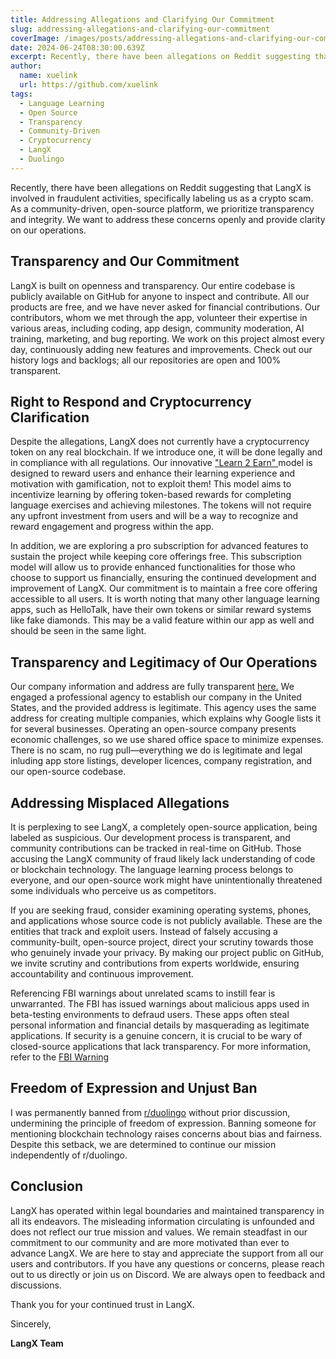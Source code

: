 ```yaml
---
title: Addressing Allegations and Clarifying Our Commitment
slug: addressing-allegations-and-clarifying-our-commitment
coverImage: /images/posts/addressing-allegations-and-clarifying-our-commitment.png
date: 2024-06-24T08:30:00.639Z
excerpt: Recently, there have been allegations on Reddit suggesting that LangX is involved in fraudulent activities, specifically labeling us as a crypto scam. As a community-driven, open-source platform, we prioritize transparency and integrity. We want to address these concerns openly and provide clarity on our operations.
author:
  name: xuelink
  url: https://github.com/xuelink
tags:
  - Language Learning
  - Open Source
  - Transparency
  - Community-Driven
  - Cryptocurrency
  - LangX
  - Duolingo
---
```


<script>
  import Callout from "$lib/components/molecules/Callout.svelte";
  import Image from "$lib/components/atoms/Image.svelte";
</script>

<Callout type="info">
Recently, there have been allegations on Reddit suggesting that LangX is involved in fraudulent activities, specifically labeling us as a crypto scam. As a community-driven, open-source platform, we prioritize transparency and integrity. We want to address these concerns openly and provide clarity on our operations.</Callout>

## Transparency and Our Commitment

LangX is built on openness and transparency. Our entire codebase is publicly available on GitHub for anyone to inspect and contribute. All our products are free, and we have never asked for financial contributions. Our contributors, whom we met through the app, volunteer their expertise in various areas, including coding, app design, community moderation, AI training, marketing, and bug reporting. We work on this project almost every day, continuously adding new features and improvements. Check out our history logs and backlogs; all our repositories are open and 100% transparent.

## Right to Respond and Cryptocurrency Clarification

Despite the allegations, LangX does not currently have a cryptocurrency token on any real blockchain. If we introduce one, it will be done legally and in compliance with all regulations. Our innovative <a href="https://token.langx.io"> "Learn 2 Earn" </a> model is designed to reward users and enhance their learning experience and motivation with gamification, not to exploit them! This model aims to incentivize learning by offering token-based rewards for completing language exercises and achieving milestones. The tokens will not require any upfront investment from users and will be a way to recognize and reward engagement and progress within the app.

In addition, we are exploring a pro subscription for advanced features to sustain the project while keeping core offerings free. This subscription model will allow us to provide enhanced functionalities for those who choose to support us financially, ensuring the continued development and improvement of LangX. Our commitment is to maintain a free core offering accessible to all users. It is worth noting that many other language learning apps, such as HelloTalk, have their own tokens or similar reward systems like fake diamonds. This may be a valid feature within our app as well and should be seen in the same light.

## Transparency and Legitimacy of Our Operations

Our company information and address are fully transparent <a href="https://wyobiz.wyo.gov/Business/FilingDetails.aspx?eFNum=071240063191098064186220195047231192021032057083" target="_blank">here.</a> We engaged a professional agency to establish our company in the United States, and the provided address is legitimate. This agency uses the same address for creating multiple companies, which explains why Google lists it for several businesses. Operating an open-source company presents economic challenges, so we use shared office space to minimize expenses. There is no scam, no rug pull—everything we do is legitimate and legal inluding app store listings, developer licences, company registration, and our open-source codebase.

## Addressing Misplaced Allegations

It is perplexing to see LangX, a completely open-source application, being labeled as suspicious. Our development process is transparent, and community contributions can be tracked in real-time on GitHub. Those accusing the LangX community of fraud likely lack understanding of code or blockchain technology. The language learning process belongs to everyone, and our open-source work might have unintentionally threatened some individuals who perceive us as competitors.

If you are seeking fraud, consider examining operating systems, phones, and applications whose source code is not publicly available. These are the entities that track and exploit users. Instead of falsely accusing a community-built, open-source project, direct your scrutiny towards those who genuinely invade your privacy. By making our project public on GitHub, we invite scrutiny and contributions from experts worldwide, ensuring accountability and continuous improvement.

<Callout type="warning">
Referencing FBI warnings about unrelated scams to instill fear is unwarranted. The FBI has issued warnings about malicious apps used in beta-testing environments to defraud users. These apps often steal personal information and financial details by masquerading as legitimate applications. If security is a genuine concern, it is crucial to be wary of closed-source applications that lack transparency. For more information, refer to the <a href="https://www.ic3.gov/Media/Y2023/PSA230814" target="_blank"> FBI Warning</a></Callout>

## Freedom of Expression and Unjust Ban

I was permanently banned from <a href="https://www.reddit.com/r/duolingo/" target="blank">r/duolingo</a> without prior discussion, undermining the principle of freedom of expression. Banning someone for mentioning blockchain technology raises concerns about bias and fairness. Despite this setback, we are determined to continue our mission independently of r/duolingo.

## Conclusion

LangX has operated within legal boundaries and maintained transparency in all its endeavors. The misleading information circulating is unfounded and does not reflect our true mission and values. We remain steadfast in our commitment to our community and are more motivated than ever to advance LangX. We are here to stay and appreciate the support from all our users and contributors. If you have any questions or concerns, please reach out to us directly or join us on Discord. We are always open to feedback and discussions.

Thank you for your continued trust in LangX.

Sincerely,

**LangX Team**